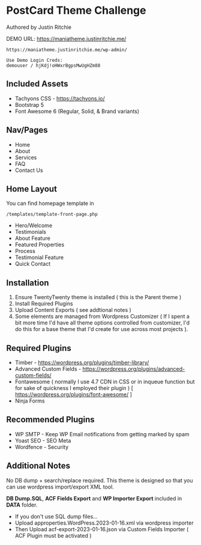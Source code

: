 # PostCard Theme Challenge

Authored by Justin Ritchie

DEMO URL: https://maniatheme.justinritchie.me/
	
	https://maniatheme.justinritchie.me/wp-admin/

	Use Demo Login Creds:
	demouser / hjKdj!oHWxrBgpsMwUgHZm88

## Included Assets

- Tachyons CSS - https://tachyons.io/
- Bootstrap 5
- Font Awesome 6 (Regular, Solid, & Brand variants)

## Nav/Pages 

- Home 
- About
- Services
- FAQ
- Contact Us

## Home Layout

You can find homepage template in 

	/templates/template-front-page.php

- Hero/Welcome
- Testimonials
- About Feature
- Featured Properties
- Process
- Testimonial Feature
- Quick Contact


## Installation

1. Ensure TwentyTwenty theme is installed ( this is the Parent theme )
2. Install Required Plugins
3. Upload Content Exports ( see addtional notes )
4. Some elements are managed from Wordpress Customizer ( If I spent a bit more time I'd have all theme options controlled from customizer, I'd do this for a base theme that I'd create for use across most projects ).


## Required Plugins 

- Timber - https://wordpress.org/plugins/timber-library/
- Advanced Custom Fields - https://wordpress.org/plugins/advanced-custom-fields/
- Fontawesome ( normally I use 4.7 CDN in CSS or in inqueue function but for sake of quickness I employed their plugin ) [ https://wordpress.org/plugins/font-awesome/ ]
- Ninja Forms

## Recommended Plugins

- WP SMTP - Keep WP Email notifications from getting marked by spam
- Yoast SEO - SEO Meta
- Wordfence - Security


## Additional Notes

No DB dump + search/replace required. This theme is designed so that you can use wordpress import/export XML tool.


**DB Dump.SQL**, **ACF Fields Export** and **WP Importer Export** included in **DATA** folder.	


- If you don't use SQL dump files...
- Upload approperties.WordPress.2023-01-16.xml via wordpress importer
- Then Upload acf-export-2023-01-16.json via Custom Fields Importer ( ACF Plugin must be activated )

